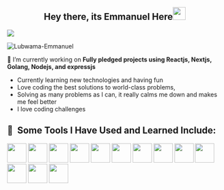 <h2 align="center">Hey there, its Emmanuel Here<img src="https://raw.githubusercontent.com/MartinHeinz/MartinHeinz/master/wave.gif" width="30px"></h2>

![](https://readme-typing-svg.herokuapp.com?font=Sriracha&color=D2D86E&lines=I'm+a+Software+Engineer)

<p align="left"> <img src="https://komarev.com/ghpvc/?username=Lubwama-Emmanuel&label=Profile%20views&color=0e75b6&style=flat" alt="Lubwama-Emmanuel" /> </p>

🔭 I’m currently working on **Fully pledged projects using Reactjs, Nextjs, Golang, Nodejs, and expressjs**
- Currently learning new technologies and having fun
- Love coding the best solutions to world-class problems,
- Solving as many problems as I can,
it really calms me down and makes me feel better
- I love coding challenges

<h2> 🚀 &nbsp;Some Tools I Have Used and Learned Include:</h2>
<p align="left">
<img src="https://cdn.jsdelivr.net/gh/devicons/devicon/icons/html5/html5-original.svg" width="45" height="45"/>
<img src="https://cdn.jsdelivr.net/gh/devicons/devicon/icons/css3/css3-original.svg" width="45" height="45"/>
<img src="https://cdn.jsdelivr.net/gh/devicons/devicon/icons/javascript/javascript-plain.svg" width="45" height="45"/>
<img src="https://cdn.jsdelivr.net/gh/devicons/devicon/icons/typescript/typescript-original.svg" width="45" height="45"/>
<img src="https://cdn.jsdelivr.net/gh/devicons/devicon/icons/nodejs/nodejs-original-wordmark.svg" width="45" height="45"/>
<img src="https://cdn.jsdelivr.net/gh/devicons/devicon/icons/mongodb/mongodb-original-wordmark.svg" width="45" height="45" />
<img src="https://cdn.jsdelivr.net/gh/devicons/devicon/icons/linux/linux-original.svg" width="45" height="45"/>
<img src="https://cdn.jsdelivr.net/gh/devicons/devicon/icons/heroku/heroku-original-wordmark.svg" width="45" height="45"/>
<img src="https://cdn.jsdelivr.net/gh/devicons/devicon/icons/express/express-original-wordmark.svg" width="45" height="45"/>
<img src="https://cdn.jsdelivr.net/gh/devicons/devicon/icons/docker/docker-plain.svg" width="45" height="45"/>
<img src="https://cdn.jsdelivr.net/gh/devicons/devicon/icons/kubernetes/kubernetes-plain.svg" width="45" height="45"/>
<img src="https://cdn.jsdelivr.net/gh/devicons/devicon/icons/amazonwebservices/amazonwebservices-original.svg" width="45" height="45"/>
<img src="https://cdn.jsdelivr.net/gh/devicons/devicon/icons/bash/bash-plain.svg" width="45" height="45" />
</p>


<!---
Lubwama-Emmanuel/Lubwama-Emmanuel is a ✨ special ✨ repository because its `README.md` (this file) appears on your GitHub profile.
You can click the Preview link to take a look at your changes.
--->
